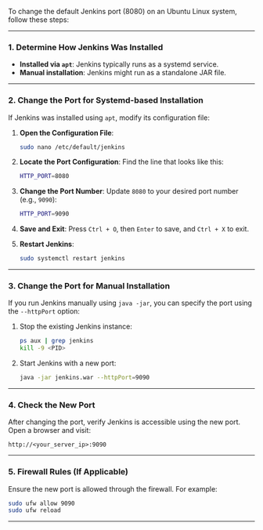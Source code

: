 To change the default Jenkins port (8080) on an Ubuntu Linux system, follow these steps:

---

### 1. **Determine How Jenkins Was Installed**
- **Installed via `apt`**: Jenkins typically runs as a systemd service.
- **Manual installation**: Jenkins might run as a standalone JAR file.

---

### 2. **Change the Port for Systemd-based Installation**
If Jenkins was installed using `apt`, modify its configuration file:

1. **Open the Configuration File**:
   ```bash
   sudo nano /etc/default/jenkins
   ```

2. **Locate the Port Configuration**:
   Find the line that looks like this:
   ```bash
   HTTP_PORT=8080
   ```

3. **Change the Port Number**:
   Update `8080` to your desired port number (e.g., `9090`):
   ```bash
   HTTP_PORT=9090
   ```

4. **Save and Exit**:
   Press `Ctrl + O`, then `Enter` to save, and `Ctrl + X` to exit.

5. **Restart Jenkins**:
   ```bash
   sudo systemctl restart jenkins
   ```

---

### 3. **Change the Port for Manual Installation**
If you run Jenkins manually using `java -jar`, you can specify the port using the `--httpPort` option:

1. Stop the existing Jenkins instance:
   ```bash
   ps aux | grep jenkins
   kill -9 <PID>
   ```

2. Start Jenkins with a new port:
   ```bash
   java -jar jenkins.war --httpPort=9090
   ```

---

### 4. **Check the New Port**
After changing the port, verify Jenkins is accessible using the new port. Open a browser and visit:
```
http://<your_server_ip>:9090
```

---

### 5. **Firewall Rules (If Applicable)**
Ensure the new port is allowed through the firewall. For example:
```bash
sudo ufw allow 9090
sudo ufw reload
```

---
